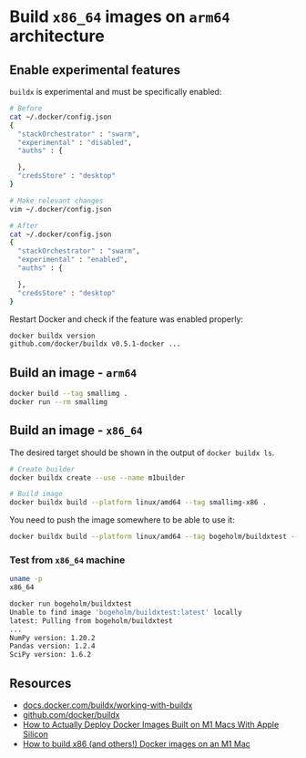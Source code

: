 # Build `x86_64` images on `arm64` architecture

## Enable experimental features

`buildx` is experimental and must be specifically enabled:

```bash
# Before
cat ~/.docker/config.json
{
  "stackOrchestrator" : "swarm",
  "experimental" : "disabled",
  "auths" : {

  },
  "credsStore" : "desktop"
}

# Make relevant changes
vim ~/.docker/config.json

# After
cat ~/.docker/config.json
{
  "stackOrchestrator" : "swarm",
  "experimental" : "enabled",
  "auths" : {

  },
  "credsStore" : "desktop"
}
```

Restart Docker and check if the feature was enabled properly:

```bash
docker buildx version
github.com/docker/buildx v0.5.1-docker ...
```

## Build an image - `arm64`

```bash
docker build --tag smallimg .
docker run --rm smallimg
```

## Build an image - `x86_64`

The desired target should be shown in the output of `docker buildx ls`.

```bash
# Create builder
docker buildx create --use --name m1builder

# Build image
docker buildx build --platform linux/amd64 --tag smallimg-x86 .
```

You need to push the image somewhere to be able to use it:
```bash
docker buildx build --platform linux/amd64 --tag bogeholm/buildxtest --push .
```

### Test from `x86_64` machine

```bash
uname -p
x86_64

docker run bogeholm/buildxtest
Unable to find image 'bogeholm/buildxtest:latest' locally
latest: Pulling from bogeholm/buildxtest
...
NumPy version: 1.20.2
Pandas version: 1.2.4
SciPy version: 1.6.2
```

## Resources

- [docs.docker.com/buildx/working-with-buildx](https://docs.docker.com/buildx/working-with-buildx/)
- [github.com/docker/buildx](https://github.com/docker/buildx/)
- [How to Actually Deploy Docker Images Built on M1 Macs With Apple Silicon](https://betterprogramming.pub/how-to-actually-deploy-docker-images-built-on-a-m1-macs-with-apple-silicon-a35e39318e97)
- [How to build x86 (and others!) Docker images on an M1 Mac](https://blog.jaimyn.dev/how-to-build-multi-architecture-docker-images-on-an-m1-mac/)
